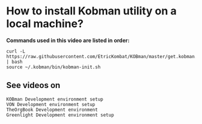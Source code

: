 
# How to install Kobman utility on a local machine?


**Commands used in this video are listed in order:**

    curl -L https://raw.githubusercontent.com/EtricKombat/KOBman/master/get.kobman.io | bash
    source ~/.kobman/bin/kobman-init.sh


## See videos on
	
	KOBman Development environment setup
	VON Development environment setup
	TheOrgBook Development environment 
	Greenlight Development environment setup
